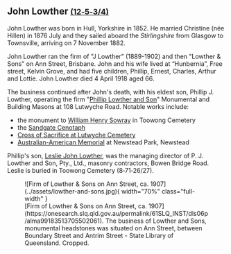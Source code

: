 ## John Lowther <small>[(12‑5‑3/4)](https://brisbane.discovereverafter.com/profile/31837211 "Go to Memorial Information" )</small>

John Lowther was born in Hull, Yorkshire in 1852. He married Christine (née Hillen) in 1876 July and they sailed aboard the *Stirlingshire* from Glasgow to Townsville, arriving on 7 November 1882.

John Lowther ran the firm of "J Lowther" (1889-1902) and then "Lowther & Sons" on Ann Street, Brisbane. John and his wife lived at “Hunbernia”, Free street, Kelvin Grove, and had five children, Phillip, Ernest, Charles, Arthur and Lottie. John Lowther died 4 April 1918 aged 66.

<!--
TODO
<figure markdown>
  ![Insert image of J. Lowther' mark](../assets/logo/fotc-logo.svg){ width="30%" }
  <figcaption markdown>Insert image of J. Lowther' carving on tbd</figcaption>
</figure>
-->

The business continued after John's death, with his eldest son, Phillip J. Lowther, operating the firm "[Phillip Lowther and Son](https://trove.nla.gov.au/newspaper/article/39008541?searchTerm=monumental)" Monumental and Building Masons at 108 Lutwyche Road. Notable works include:

- the monument to [William Henry Sowray](../research/william-henry-sowray.md) in Toowong Cemetery
- the [Sandgate Cenotaph](https://trove.nla.gov.au/newspaper/article/180045354?searchTerm=Bowser%20%20MONUMENTAL%20MASONS)
- [Cross of Sacrifice at Lutwyche Cemetery](https://onesearch.slq.qld.gov.au/permalink/61SLQ_INST/dls06p/alma99184003729202061)
- [Australian-American Memorial](https://www.qldwarmemorials.com.au/memorial?id=1405) at Newstead Park, Newstead


<!--
TODO
<figure markdown>
  ![Insert image of P.J. Lowther & Sons' mark](../assets/logo/fotc-logo.svg){ width="30%" }
  <figcaption markdown>Insert image of P.J. Lowther & Sons' mark on James Hetch Bulter (11-40-8)</figcaption>
</figure>
-->
  
Phillip's son, [Leslie John Lowther](https://trove.nla.gov.au/newspaper/article/50225005), was the managing director of P. J. Lowther and Son, Pty., Ltd., masonry contractors, Bowen Bridge Road. Leslie is buried in Toowong Cemetery (8‑71‑26/27).

<figure markdown>
  ![Firm of Lowther & Sons on Ann Street, ca. 1907](../assets/lowther-and-sons.jpg){ width="70%" class="full-width" }
  <figcaption markdown>[Firm of Lowther & Sons on Ann Street, ca. 1907](https://onesearch.slq.qld.gov.au/permalink/61SLQ_INST/dls06p/alma99183513705502061). The business of Lowther and Sons, monumental headstones was situated on Ann Street, between Boundary Street and Antrim Street - State Library of Queensland. Cropped.</figcaption>
</figure>

<!--
??? warning "Research"

    - [Daughter Nellie died September 1914](https://trove.nla.gov.au/newspaper/article/176396437?searchTerm=%22John%20Lowther%22). Funeral left from their home in Free street, Kelvin Grove.
    - [Charles](https://trove.nla.gov.au/newspaper/article/22211615?searchTerm=%22John%20Lowther%22)
    -  https://trove.nla.gov.au/newspaper/article/20357396?searchTerm=%22John%20Lowther%22 
    -  [buried in Toowong Cemetery](https://trove.nla.gov.au/newspaper/article/176070446?searchTerm=%22John%20Lowther%22)
-->
